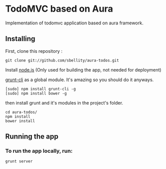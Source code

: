 # TodoMVC based on Aura

Implementation of todomvc application based on aura framework.

## Installing

First, clone this repository :

    git clone git://github.com/sbellity/aura-todos.git

Install [node.js](http://nodejs.org) (Only used for building the app, not needed for deployment)

[grunt-cli](https://github.com/gruntjs/grunt-cli) as a global module.
It's amazing so you should do it anyways.

    [sudo] npm install grunt-cli -g
    [sudo] npm install bower -g

then install grunt and it's modules in the project's folder.

    cd aura-todos/
    npm install
    bower install

## Running the app

### To run the app locally, run:

    grunt server


